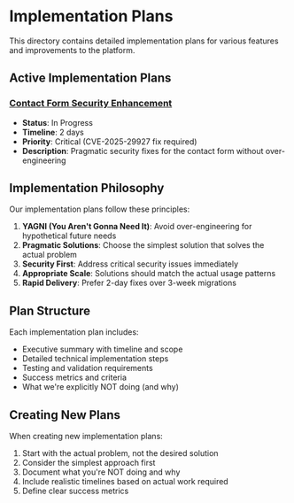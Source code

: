 # Implementation Plans

This directory contains detailed implementation plans for various features and improvements to the platform.

## Active Implementation Plans

### [Contact Form Security Enhancement](./contact-form-security-enhancement.md)
- **Status**: In Progress
- **Timeline**: 2 days
- **Priority**: Critical (CVE-2025-29927 fix required)
- **Description**: Pragmatic security fixes for the contact form without over-engineering

## Implementation Philosophy

Our implementation plans follow these principles:

1. **YAGNI (You Aren't Gonna Need It)**: Avoid over-engineering for hypothetical future needs
2. **Pragmatic Solutions**: Choose the simplest solution that solves the actual problem
3. **Security First**: Address critical security issues immediately
4. **Appropriate Scale**: Solutions should match the actual usage patterns
5. **Rapid Delivery**: Prefer 2-day fixes over 3-week migrations

## Plan Structure

Each implementation plan includes:
- Executive summary with timeline and scope
- Detailed technical implementation steps
- Testing and validation requirements
- Success metrics and criteria
- What we're explicitly NOT doing (and why)

## Creating New Plans

When creating new implementation plans:
1. Start with the actual problem, not the desired solution
2. Consider the simplest approach first
3. Document what you're NOT doing and why
4. Include realistic timelines based on actual work required
5. Define clear success metrics